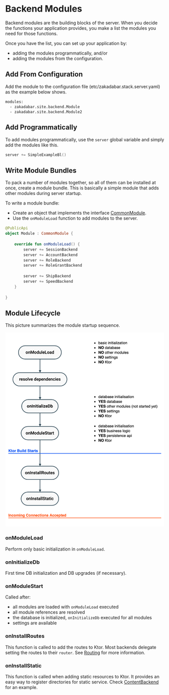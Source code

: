 # Backend Modules

Backend modules are the building blocks of the server. When you decide the functions
your application provides, you make a list the modules you need for those functions.

Once you have the list, you can set up your application by:

- adding the modules programmatically, and/or
- adding the modules from the configuration.

## Add From Configuration

Add the module to the configuration file (etc/zakadabar.stack.server.yaml) as
the example below shows.

```
modules:
  - zakadabar.site.backend.Module
  - zakadabar.site.backend.Module2
```

## Add Programmatically

To add modules programmatically, use the `server` global variable and simply
add the modules like this.

```kotlin
server += SimpleExampleBl()
```

## Write Module Bundles

To pack a number of modules together, so all of them can be installed at once,
create a module bundle. This is basically a simple module that adds other
modules during server startup. 

To write a module bundle:

- Create an object that implements the interface [CommonModule](/core/core-core/src/commonMain/kotlin/zakadabar/stack/module/CommonModule.kt).
- Use the `onModuleLoad` function to add modules to the server.

```kotlin
@PublicApi
object Module : CommonModule {
    
    override fun onModuleLoad() {
        server += SessionBackend
        server += AccountBackend
        server += RoleBackend
        server += RoleGrantBackend

        server += ShipBackend
        server += SpeedBackend
    }
    
}
```

## Module Lifecycle

This picture summarizes the module startup sequence.

![Module Startup](module-init.png)

### onModuleLoad

Perform only basic initialization in `onModuleLoad`.

### onInitializeDb

First time DB initialization and DB upgrades (if necessary).

### onModuleStart

Called after:

- all modules are loaded with `onModuleLoad` executed
- all module references are resolved
- the database is initialized, `onInitializeDb` executed for all modules
- settings are available

### onInstallRoutes

This function is called to add the routes to Ktor. Most backends delegate setting
the routes to their `router`. See [Routing](./Routing.md) for more information.

### onInstallStatic

This function is called when adding static resources to Ktor. It provides an
easy way to register directories for static service. Check
[ContentBackend](/core/core-core/src/jvmMain/kotlin/zakadabar/stack/backend/custom/ContentBackend.kt)
for an example.

